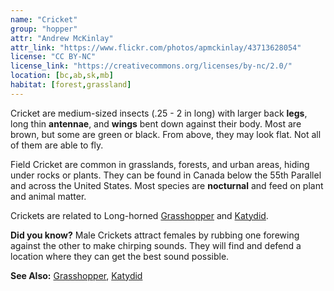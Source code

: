 ```yaml
---
name: "Cricket"
group: "hopper"
attr: "Andrew McKinlay"
attr_link: "https://www.flickr.com/photos/apmckinlay/43713628054"
license: "CC BY-NC"
license_link: "https://creativecommons.org/licenses/by-nc/2.0/"
location: [bc,ab,sk,mb]
habitat: [forest,grassland]
---
```

Cricket are medium-sized insects (.25 - 2 in long) with larger back **legs**, long thin **antennae**, and **wings** bent down against their body. Most are brown, but some are green or black. From above, they may look flat. Not all of them are able to fly.

Field Cricket are common in grasslands, forests, and urban areas, hiding under rocks or plants. They can be found in Canada below the 55th Parallel and across the United States. Most species are **nocturnal** and feed on plant and animal matter.

Crickets are related to Long-horned [Grasshopper](/insects/grasshop) and [Katydid](/insects/katydid).

**Did you know?** Male Crickets attract females by rubbing one forewing against the other to make chirping sounds. They will find and defend a location where they can get the best sound possible.

<!-- generated, do not edit -->
**See Also:**
[Grasshopper](/insects/grasshop),
[Katydid](/insects/katydid)
